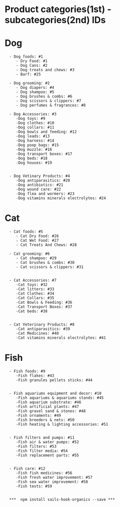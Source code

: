 # Product categories(1st) - subcategories(2nd) IDs

# Dog

      - Dog foods: #1
         - Dry Food: #1
         - Dog Cans: #2
         - Dog treats and chews: #3
         - Barf: #25

      - Dog grooming: #2
         - Dog diapers: #4
         - Dog shampoo: #5
         - Dog brushes & combs: #6
         - Dog scissors & clippers: #7
         - Dog perfumes & fragrances: #8

      - Dog Accessories: #3
         -Dog toys: #9
         -Dog clothes: #10
         -Dog collars: #11
         -Dog bowls and feeding: #12
         -Dog leads: #13
         -Dog harness: #14
         -Dog poop bags: #15
         -Dog muzzle: #16
         -Dog transport boxes: #17
         -Dog beds: #18
         -Dog houses: #19


      - Dog Vetinary Products: #4
         -Dog antiparasitics: #20
         -Dog antibiotics: #21
         -Dog wound care: #22
         -Dog flea and wormers: #23
         -Dog vitamins minerals electrolytes: #24



# Cat

      - Cat foods: #5
         - Cat Dry Food: #26
         - Cat Wet Food: #27
         - Cat Treats And Chews: #28

      - Cat grooming: #6
         - Cat shampoo: #29
         - Cat brushes & combs: #30
         - Cat scissors & clippers: #31


      - Cat Accessories: #7
         -Cat toys: #32
         -Cat litters: #33
         -Cat Clothes: #34
         -Cat Collars: #35
         -Cat Bowls & Feeding: #36
         -Cat Transport Boxes: #37
         -Cat beds: #38


      - Cat Veterinary Products: #8
         -Cat antiparasitics: #39
         -Cat Medicines: #40
         -Cat vitamins minerals electrolytes: #41


# Fish
      - Fish foods: #9
         -Fish flakes: #43
         -Fish granules pellets sticks: #44


      - Fish aquariums equipment and decor: #10
         -Fish aquariums & aquariums stands: #45
         -Fish aquarium substrate: #46
         -Fish artificial plants: #47
         -Fish gravel sand & stones: #48
         -Fish ornaments: #49
         -Fish breeders & nets: #50
         -Fish heating & lighting accessories: #51


      - Fish filters and pumps: #11
         -Fish air & water pumps: #52
         -Fish filters: #53
         -Fish filter media: #54
         -Fish replacement parts: #55


      - Fish care: #12
         -Fish fish medicines: #56
         -Fish fresh water improvement: #57
         -Fish sea water improvement: #58
         -Fish tests: #59
         

      ***  npm install sails-hook-organics --save ***

